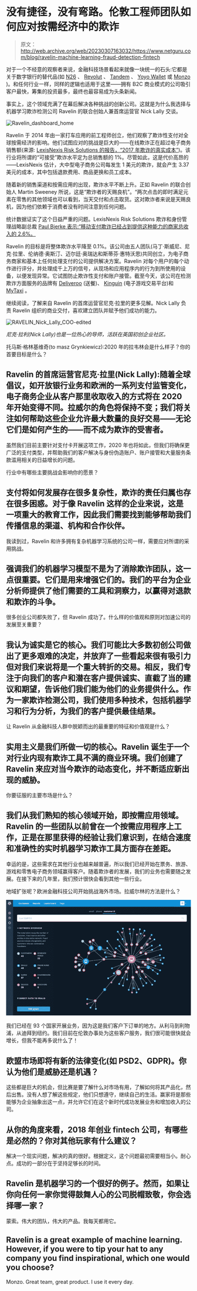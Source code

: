 # 没有捷径，没有弯路。伦敦工程师团队如何应对按需经济中的欺诈

> 原文：<http://web.archive.org/web/20230307163032/https://www.netguru.com/blog/ravelin-machine-learning-fraud-detection-fintech>

 对于一个不经意的观察者来说，金融科技场景看起来就像一块统一的石头:它都是关于数字银行的替代品(如 [N26](http://web.archive.org/web/20221007145325/https://my.n26.com/) 、 [Revolut](http://web.archive.org/web/20221007145325/https://www.revolut.com/pl/?lang=en) 、 [Tandem](http://web.archive.org/web/20221007145325/https://tandem.co.uk/) 、 [Yoyo Wallet](http://web.archive.org/web/20221007145325/https://www.yoyowallet.com/) 或 [Monzo](http://web.archive.org/web/20221007145325/https://monzo.com/) )。和任何行业一样，同样的逻辑也适用于这里——拥有 B2C 商业模式的公司吸引客户最快，筹集的投资最多，最终也最容易成为头条新闻。

事实上，这个领域充满了在幕后解决各种挑战的创新公司。这就是为什么我选择与机器学习欺诈检测公司 Ravelin 的联合创始人兼首席运营官 Nick Lally 交谈。

![Ravelin_dashboard_home](img/de1af28a91e9e9bfb0e2a4d29870a23a.png)

Ravelin 于 2014 年由一家打车应用的前工程师创立，他们观察了欺诈性支付对全球按需经济的影响。他们试图应对的挑战是巨大的——在线欺诈正在超过电子商务销售额(来源: [LexisNexis Risk Solutions 的报告，“2017 年欺诈的真实成本”](http://web.archive.org/web/20221007145325/https://risk.lexisnexis.com/insights-resources/research/2017-tcof))。该行业将所谓的“可接受”欺诈水平定为总销售额的 1%。尽管如此，这是代价高昂的——LexisNexis 估计，大中型电子商务公司每发生 1 美元的欺诈，就会产生 3.37 美元的成本，其中包括退款费用、商品更换和员工成本。

随着新的销售渠道和按需应用的出现，欺诈水平不断上升。正如 Ravelin 的联合创始人 Martin Sweeney 所说，这是“欺诈者的天赐良机”。“两次点击的即时满足元素在零售的其他领域也可以看到，当天交付和点击取货。这对欺诈者来说是天赐良机，因为他们依赖于消费者没有时间注意到任何问题。

统计数据证实了这个日益严重的问题。LexisNexis Risk Solutions 欺诈和身份管理战略副总裁 [Paul Bjerke 表示:“移动支付欺诈已经占到提供这种能力的商家总收入的 2.6%。](http://web.archive.org/web/20221007145325/http://markets.businessinsider.com/news/stocks/e-commerce-fraud-sizable-says-lexisnexis-risk-solutions-true-cost-of-fraud-study-1008152419)

Ravelin 的目标是将整体欺诈水平降至 0.1%。该公司由五人团队(马丁·斯威尼、尼克·拉里、伦纳德·奥斯汀、迈尔廷·奥瑞达和斯蒂芬·惠特沃思)共同创立，为电子商务商家和基本上任何处理支付的公司提供解决方案。Ravelin 对每个用户的每个动作进行评分，并处理成千上万的信号，从现场和应用程序内的行为到所使用的设备，以便发现异常。它试图防止欺诈性支付和账户接管。截至今天，该公司在检测欺诈方面服务的品牌有 [Deliveroo](http://web.archive.org/web/20221007145325/https://deliveroo.co.uk/) (送餐)、 [Kinguin](http://web.archive.org/web/20221007145325/https://www.kinguin.net/) (电子游戏交易平台)和 [MyTaxi](http://web.archive.org/web/20221007145325/https://us.mytaxi.com/index.html) 。

继续阅读，了解来自 Ravelin 的首席运营官尼克·拉里的更多见解。Nick Lally 负责 Ravelin 组织的商业交付，喜欢建立团队并赋予他们成功的能力。

![RAVELIN_Nick_Lally_COO-edited](img/e20384443fb515aa49204f6ef57f9ea2.png)

*尼克·拉利(Nick Lally)也是一位热心的导师，活跃在英国初创企业社区。*

托马斯·格林基维奇(to masz Grynkiewicz):2020 年的拉韦林会是什么样子？你的首要目标是什么？

## Ravelin 的首席运营官尼克·拉里(Nick Lally):随着全球倡议，如开放银行业务和欧洲的一系列支付监管变化，电子商务企业从客户那里收取收入的方式将在 2020 年开始变得不同。拉威尔的角色将保持不变；我们将关注如何帮助这些企业允许最大数量的良好交易——无论它们是如何产生的——而不成为欺诈的受害者。

虽然我们目前主要针对支付卡开展这项工作，2020 年也将如此，但我们将确保更广泛的支付类型，并帮助我们的客户解决与身份伪造账户、账户接管和大量服务条款滥用相关的日益增长的问题。

行业中有哪些主要挑战会影响你的愿景？

## 支付将如何发展存在很多复杂性，欺诈的责任归属也存在很多困惑。对于像 Ravelin 这样的企业来说，这是一项重大的教育工作，因此我们需要找到能够帮助我们传播信息的渠道、机构和合作伙伴。

我读到过，Ravelin 和许多拥有复杂机器学习系统的公司一样，需要应对所谓的采用挑战。

## 强调我们的机器学习模型不是为了消除欺诈团队，这一点很重要。它们是用来增强它们的。我们的平台为企业分析师提供了他们需要的工具和洞察力，以赢得对退款和欺诈的斗争。

很多创业公司都失败了，但 Ravelin 成功了。什么样的价值观和原则对加速公司的发展至关重要？

## 我认为诚实是它的核心。我们可能比大多数初创公司做出了更多艰难的决定，并放弃了一些看起来很有吸引力但对我们来说将是一个重大转折的交易。相反，我们专注于向我们的客户和潜在客户提供诚实、直截了当的建议和期望，告诉他们我们能为他们的业务提供什么。作为一家欺诈检测公司，我们使用多种技术，包括机器学习和行为分析，为我们的客户提供最佳结果。

让 Ravelin 从金融科技人群中脱颖而出的最重要的特征和价值观是什么？

## 实用主义是我们所做一切的核心。Ravelin 诞生于一个对行业内现有欺诈工具不满的商业环境。我们创建了 Ravelin 来应对当今欺诈的动态变化，并不断适应新出现的威胁。

你要征服的主要市场是什么？

## 我们从我们熟知的核心领域开始，即按需应用领域。Ravelin 的一些团队以前曾在一个按需应用程序上工作，正是在那里获得的经验让我们意识到，在结合速度和准确性的实时机器学习欺诈工具方面存在差距。

幸运的是，这些需求在其他行业也越来越普遍，所以我们已经开始在票务、旅游、游戏和零售电子商务领域赢得客户。随着欺诈者的发展，我们的业务也需要随之发展。在接下来的几年里，我们预计很快会看到其他一些行业。

地域扩张呢？欧洲金融科技公司开始挑战海外市场。拉威尔林的方法是什么？

![Connect-Network-Ravelin](img/fa39ee06f14e41b7a872f6bdc3a61052.png)

我们已经在 93 个国家开展业务，因为这是我们客户下订单的地方。从利马到利物浦，从迪拜到纽约。我们目前在伦敦办事处为这些客户服务，我们很可能很快就会增长，但我不能再多说什么了！

## 欧盟市场即将有新的法律变化(如 PSD2、GDPR)。你认为他们是威胁还是机遇？

这些都是巨大的机会，但比赛是要了解什么对市场有用，了解如何将其产品化，然后出售。没有人想了解这些规定，他们只想遵守，继续自己的生活。赢家将是那些能够为企业抽象出这一点，并允许它们在这个新时代成功发展业务和增加收入的公司。

## 从你的角度来看，2018 年创业 fintech 公司，有哪些是必然的？你对其他玩家有什么建议？

解决一个现实问题，解决的真的很好。根据定义，这个问题最初需要相当小。耐心点。成功的一部分在于坚持足够长的时间。

## Ravelin 是机器学习的一个很好的例子。然而，如果让你向任何一家你觉得鼓舞人心的公司脱帽致敬，你会选择哪一家？

蒙索。伟大的团队，伟大的产品。我每天都用它。

## Ravelin is a great example of machine learning. However, if you were to tip your hat to any company you find inspirational, which one would you choose?

Monzo. Great team, great product. I use it every day.